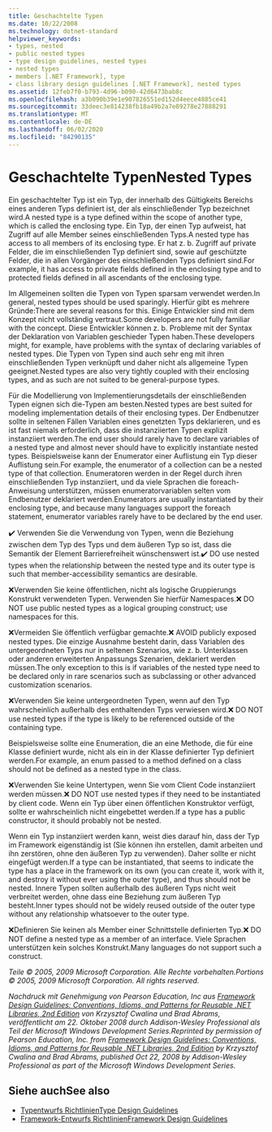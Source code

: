```yaml
---
title: Geschachtelte Typen
ms.date: 10/22/2008
ms.technology: dotnet-standard
helpviewer_keywords:
- types, nested
- public nested types
- type design guidelines, nested types
- nested types
- members [.NET Framework], type
- class library design guidelines [.NET Framework], nested types
ms.assetid: 12feb7f0-b793-4d96-b090-42d6473bab8c
ms.openlocfilehash: a3b090b39e1e907826551ed152d4eece4885ce41
ms.sourcegitcommit: 33deec3e814238fb18a49b2a7e89278e27888291
ms.translationtype: MT
ms.contentlocale: de-DE
ms.lasthandoff: 06/02/2020
ms.locfileid: "84290135"
---
```

# <a name="nested-types"></a><span data-ttu-id="b06d8-102">Geschachtelte Typen</span><span class="sxs-lookup"><span data-stu-id="b06d8-102">Nested Types</span></span>
<span data-ttu-id="b06d8-103">Ein geschachtelter Typ ist ein Typ, der innerhalb des Gültigkeits Bereichs eines anderen Typs definiert ist, der als einschließender Typ bezeichnet wird.</span><span class="sxs-lookup"><span data-stu-id="b06d8-103">A nested type is a type defined within the scope of another type, which is called the enclosing type.</span></span> <span data-ttu-id="b06d8-104">Ein Typ, der einen Typ aufweist, hat Zugriff auf alle Member seines einschließenden Typs.</span><span class="sxs-lookup"><span data-stu-id="b06d8-104">A nested type has access to all members of its enclosing type.</span></span> <span data-ttu-id="b06d8-105">Er hat z. b. Zugriff auf private Felder, die im einschließenden Typ definiert sind, sowie auf geschützte Felder, die in allen Vorgänger des einschließenden Typs definiert sind.</span><span class="sxs-lookup"><span data-stu-id="b06d8-105">For example, it has access to private fields defined in the enclosing type and to protected fields defined in all ascendants of the enclosing type.</span></span>

 <span data-ttu-id="b06d8-106">Im Allgemeinen sollten die Typen von Typen sparsam verwendet werden.</span><span class="sxs-lookup"><span data-stu-id="b06d8-106">In general, nested types should be used sparingly.</span></span> <span data-ttu-id="b06d8-107">Hierfür gibt es mehrere Gründe:</span><span class="sxs-lookup"><span data-stu-id="b06d8-107">There are several reasons for this.</span></span> <span data-ttu-id="b06d8-108">Einige Entwickler sind mit dem Konzept nicht vollständig vertraut.</span><span class="sxs-lookup"><span data-stu-id="b06d8-108">Some developers are not fully familiar with the concept.</span></span> <span data-ttu-id="b06d8-109">Diese Entwickler können z. b. Probleme mit der Syntax der Deklaration von Variablen geschieder Typen haben.</span><span class="sxs-lookup"><span data-stu-id="b06d8-109">These developers might, for example, have problems with the syntax of declaring variables of nested types.</span></span> <span data-ttu-id="b06d8-110">Die Typen von Typen sind auch sehr eng mit ihren einschließenden Typen verknüpft und daher nicht als allgemeine Typen geeignet.</span><span class="sxs-lookup"><span data-stu-id="b06d8-110">Nested types are also very tightly coupled with their enclosing types, and as such are not suited to be general-purpose types.</span></span>

 <span data-ttu-id="b06d8-111">Für die Modellierung von Implementierungsdetails der einschließenden Typen eignen sich die-Typen am besten.</span><span class="sxs-lookup"><span data-stu-id="b06d8-111">Nested types are best suited for modeling implementation details of their enclosing types.</span></span> <span data-ttu-id="b06d8-112">Der Endbenutzer sollte in seltenen Fällen Variablen eines genetzten Typs deklarieren, und es ist fast niemals erforderlich, dass die instanziierten Typen explizit instanziiert werden.</span><span class="sxs-lookup"><span data-stu-id="b06d8-112">The end user should rarely have to declare variables of a nested type and almost never should have to explicitly instantiate nested types.</span></span> <span data-ttu-id="b06d8-113">Beispielsweise kann der Enumerator einer Auflistung ein Typ dieser Auflistung sein.</span><span class="sxs-lookup"><span data-stu-id="b06d8-113">For example, the enumerator of a collection can be a nested type of that collection.</span></span> <span data-ttu-id="b06d8-114">Enumeratoren werden in der Regel durch ihren einschließenden Typ instanziiert, und da viele Sprachen die foreach-Anweisung unterstützen, müssen enumeratorvariablen selten vom Endbenutzer deklariert werden.</span><span class="sxs-lookup"><span data-stu-id="b06d8-114">Enumerators are usually instantiated by their enclosing type, and because many languages support the foreach statement, enumerator variables rarely have to be declared by the end user.</span></span>

 <span data-ttu-id="b06d8-115">✔️ Verwenden Sie die Verwendung von Typen, wenn die Beziehung zwischen dem Typ des Typs und dem äußeren Typ so ist, dass die Semantik der Element Barrierefreiheit wünschenswert ist.</span><span class="sxs-lookup"><span data-stu-id="b06d8-115">✔️ DO use nested types when the relationship between the nested type and its outer type is such that member-accessibility semantics are desirable.</span></span>

 <span data-ttu-id="b06d8-116">❌Verwenden Sie keine öffentlichen, nicht als logische Gruppierungs Konstrukt verwendeten Typen. Verwenden Sie hierfür Namespaces.</span><span class="sxs-lookup"><span data-stu-id="b06d8-116">❌ DO NOT use public nested types as a logical grouping construct; use namespaces for this.</span></span>

 <span data-ttu-id="b06d8-117">❌Vermeiden Sie öffentlich verfügbar gemachte.</span><span class="sxs-lookup"><span data-stu-id="b06d8-117">❌ AVOID publicly exposed nested types.</span></span> <span data-ttu-id="b06d8-118">Die einzige Ausnahme besteht darin, dass Variablen des untergeordneten Typs nur in seltenen Szenarios, wie z. b. Unterklassen oder anderen erweiterten Anpassungs Szenarien, deklariert werden müssen.</span><span class="sxs-lookup"><span data-stu-id="b06d8-118">The only exception to this is if variables of the nested type need to be declared only in rare scenarios such as subclassing or other advanced customization scenarios.</span></span>

 <span data-ttu-id="b06d8-119">❌Verwenden Sie keine untergeordneten Typen, wenn auf den Typ wahrscheinlich außerhalb des enthaltenden Typs verwiesen wird.</span><span class="sxs-lookup"><span data-stu-id="b06d8-119">❌ DO NOT use nested types if the type is likely to be referenced outside of the containing type.</span></span>

 <span data-ttu-id="b06d8-120">Beispielsweise sollte eine Enumeration, die an eine Methode, die für eine Klasse definiert wurde, nicht als ein in der Klasse definierter Typ definiert werden.</span><span class="sxs-lookup"><span data-stu-id="b06d8-120">For example, an enum passed to a method defined on a class should not be defined as a nested type in the class.</span></span>

 <span data-ttu-id="b06d8-121">❌Verwenden Sie keine Untertypen, wenn Sie vom Client Code instanziiert werden müssen.</span><span class="sxs-lookup"><span data-stu-id="b06d8-121">❌ DO NOT use nested types if they need to be instantiated by client code.</span></span>  <span data-ttu-id="b06d8-122">Wenn ein Typ über einen öffentlichen Konstruktor verfügt, sollte er wahrscheinlich nicht eingebettet werden.</span><span class="sxs-lookup"><span data-stu-id="b06d8-122">If a type has a public constructor, it should probably not be nested.</span></span>

 <span data-ttu-id="b06d8-123">Wenn ein Typ instanziiert werden kann, weist dies darauf hin, dass der Typ im Framework eigenständig ist (Sie können ihn erstellen, damit arbeiten und ihn zerstören, ohne den äußeren Typ zu verwenden). Daher sollte er nicht eingefügt werden.</span><span class="sxs-lookup"><span data-stu-id="b06d8-123">If a type can be instantiated, that seems to indicate the type has a place in the framework on its own (you can create it, work with it, and destroy it without ever using the outer type), and thus should not be nested.</span></span> <span data-ttu-id="b06d8-124">Innere Typen sollten außerhalb des äußeren Typs nicht weit verbreitet werden, ohne dass eine Beziehung zum äußeren Typ besteht.</span><span class="sxs-lookup"><span data-stu-id="b06d8-124">Inner types should not be widely reused outside of the outer type without any relationship whatsoever to the outer type.</span></span>

 <span data-ttu-id="b06d8-125">❌Definieren Sie keinen als Member einer Schnittstelle definierten Typ.</span><span class="sxs-lookup"><span data-stu-id="b06d8-125">❌ DO NOT define a nested type as a member of an interface.</span></span> <span data-ttu-id="b06d8-126">Viele Sprachen unterstützen kein solches Konstrukt.</span><span class="sxs-lookup"><span data-stu-id="b06d8-126">Many languages do not support such a construct.</span></span>

 <span data-ttu-id="b06d8-127">*Teile © 2005, 2009 Microsoft Corporation. Alle Rechte vorbehalten.*</span><span class="sxs-lookup"><span data-stu-id="b06d8-127">*Portions © 2005, 2009 Microsoft Corporation. All rights reserved.*</span></span>

 <span data-ttu-id="b06d8-128">*Nachdruck mit Genehmigung von Pearson Education, Inc aus [Framework Design Guidelines: Conventions, Idioms, and Patterns for Reusable .NET Libraries, 2nd Edition](https://www.informit.com/store/framework-design-guidelines-conventions-idioms-and-9780321545619) von Krzysztof Cwalina und Brad Abrams, veröffentlicht am 22. Oktober 2008 durch Addison-Wesley Professional als Teil der Microsoft Windows Development Series.*</span><span class="sxs-lookup"><span data-stu-id="b06d8-128">*Reprinted by permission of Pearson Education, Inc. from [Framework Design Guidelines: Conventions, Idioms, and Patterns for Reusable .NET Libraries, 2nd Edition](https://www.informit.com/store/framework-design-guidelines-conventions-idioms-and-9780321545619) by Krzysztof Cwalina and Brad Abrams, published Oct 22, 2008 by Addison-Wesley Professional as part of the Microsoft Windows Development Series.*</span></span>

## <a name="see-also"></a><span data-ttu-id="b06d8-129">Siehe auch</span><span class="sxs-lookup"><span data-stu-id="b06d8-129">See also</span></span>

- [<span data-ttu-id="b06d8-130">Typentwurfs Richtlinien</span><span class="sxs-lookup"><span data-stu-id="b06d8-130">Type Design Guidelines</span></span>](type.md)
- [<span data-ttu-id="b06d8-131">Framework-Entwurfs Richtlinien</span><span class="sxs-lookup"><span data-stu-id="b06d8-131">Framework Design Guidelines</span></span>](index.md)
